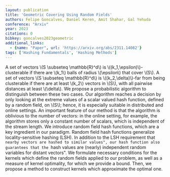 ```yaml
---
layout: publication
title: 'Geometric Covering Using Random Fields'
authors: Felipe Goncalves, Daniel Keren, Amit Shahar, Gal Yehuda
conference: "Arxiv"
year: 2023
citations: 0
bibkey: goncalves2023geometric
additional_links:
  - {name: "Paper", url: 'https://arxiv.org/abs/2311.14082'}
tags: ['Hashing Fundamentals', 'Hashing Methods']
---
```

A set of vectors \\(S \subseteq \mathbb\{R\}^d\\) is
\\((k_1,\epsilon)\\)-clusterable if there are \\(k_1\\) balls of radius
\\(\epsilon\\) that cover \\(S\\). A set of vectors \\(S \subseteq \mathbb\{R\}^d\\) is
\\((k_2,\delta)\\)-far from being clusterable if there are at least \\(k_2\\) vectors
in \\(S\\), with all pairwise distances at least \\(\delta\\). We propose a
probabilistic algorithm to distinguish between these two cases. Our algorithm
reaches a decision by only looking at the extreme values of a scalar valued
hash function, defined by a random field, on \\(S\\); hence, it is especially
suitable in distributed and online settings. An important feature of our method
is that the algorithm is oblivious to the number of vectors: in the online
setting, for example, the algorithm stores only a constant number of scalars,
which is independent of the stream length.
  We introduce random field hash functions, which are a key ingredient in our
paradigm. Random field hash functions generalize locality-sensitive hashing
(LSH). In addition to the LSH requirement that ``nearby vectors are hashed to
similar values", our hash function also guarantees that the ``hash values are
(nearly) independent random variables for distant vectors". We formulate
necessary conditions for the kernels which define the random fields applied to
our problem, as well as a measure of kernel optimality, for which we provide a
bound. Then, we propose a method to construct kernels which approximate the
optimal one.
